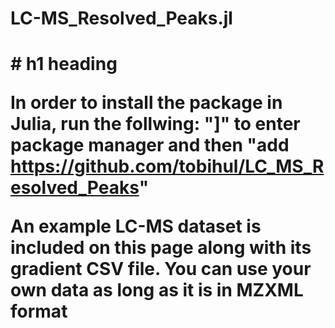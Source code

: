 # LC-MS_Resolved_Peaks.jl

 <h1>      # h1 heading

In order to install the package in Julia, run the follwing: "]" to enter package manager and then "add https://github.com/tobihul/LC_MS_Resolved_Peaks"

An example LC-MS dataset is included on this page along with its gradient CSV file. You can use your own data as long as it is in MZXML format
